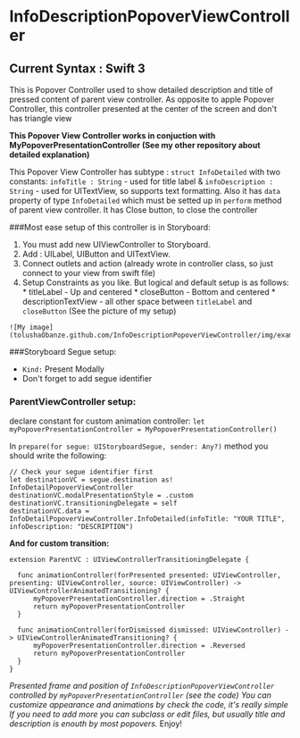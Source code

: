 # InfoDescriptionPopoverViewController

## Current Syntax : Swift 3

This is Popover Controller used to show detailed description and title of pressed content of parent view controller. As opposite to apple Popover Controller, this controller presented at the center of the screen and don't has triangle view

**This Popover View Controller works in conjuction with MyPopoverPresentationController (See my other repository about detailed explanation)**

This Popover View Controller has subtype : `struct InfoDetailed` with two constants: `infoTitle : String` - used for title label & `infoDescription : String` - used for UITextView, so supports text formatting.
Also it has `data` property of type `InfoDetailed` which must be setted up in `perform` method of parent view controller.
It has Close button, to close the controller

###Most ease setup of this controller is in Storyboard:
  1. You must add new UIViewController to Storyboard.
  2. Add : UILabel, UIButton and UITextView.
  3. Connect outlets and action (already wrote in controller class, so just connect to your view from swift file)
  3. Setup Constraints as you like. But logical and default setup is as follows:
    * titleLabel - Up and centered
    * closeButton - Bottom and centered
    * descriptionTextView - all other space between `titleLabel` and `closeButton`
    (See the picture of my setup)
    
    ![My image](tolushaObanze.github.com/InfoDescriptionPopoverViewController/img/example.png)

###Storyboard Segue setup:
  * `Kind:` Present Modally
  * Don't forget to add segue identifier

### ParentViewController setup:

declare constant for custom animation controller:
`let myPopoverPresentationController = MyPopoverPresentationController()`

In `prepare(for segue: UIStoryboardSegue, sender: Any?)` method you should write the following:
  ```
  // Check your segue identifier first
 let destinationVC = segue.destination as! InfoDetailPopoverViewController
 destinationVC.modalPresentationStyle = .custom
 destinationVC.transitioningDelegate = self
 destinationVC.data = InfoDetailPopoverViewController.InfoDetailed(infoTitle: "YOUR TITLE", infoDescription: "DESCRIPTION")
  ```
  **And for custom transition:**
  ```
  extension ParentVC : UIViewControllerTransitioningDelegate {
    
    func animationController(forPresented presented: UIViewController, presenting: UIViewController, source: UIViewController) -> UIViewControllerAnimatedTransitioning? {
        myPopoverPresentationController.direction = .Straight
        return myPopoverPresentationController
    }
    
    func animationController(forDismissed dismissed: UIViewController) -> UIViewControllerAnimatedTransitioning? {
        myPopoverPresentationController.direction = .Reversed
        return myPopoverPresentationController
    }
}
```

*Presented frame and position of `InfoDescriptionPopoverViewController` controlled by `myPopoverPresentationController` (see the code)*
*You can customize appearance and animations by check the code, it's really simple*
*If you need to add more you can subclass or edit files, but usually title and description is enouth by most popovers.*
Enjoy!
